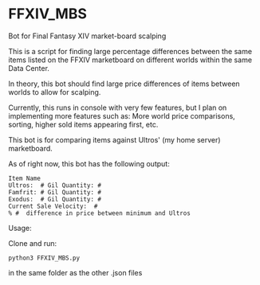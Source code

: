 # FFXIV_MBS
Bot for Final Fantasy XIV market-board scalping

This is a script for finding large percentage differences between the same items listed on the FFXIV marketboard on different worlds within the same Data Center.

In theory, this bot should find large price differences of items between worlds to allow for scalping.

Currently, this runs in console with very few features, but I plan on implementing more features such as:
More world price comparisons, sorting, higher sold items appearing first, etc.

This bot is for comparing items against Ultros' (my home server) marketboard.

As of right now, this bot has the following output:
```
Item Name
Ultros:  # Gil Quantity: #
Famfrit: # Gil Quantity: #
Exodus:  # Gil Quantity: #
Current Sale Velocity:  #
% #  difference in price between minimum and Ultros
```

Usage:

Clone and run:

```python3 FFXIV_MBS.py```

in the same folder as the other .json files
